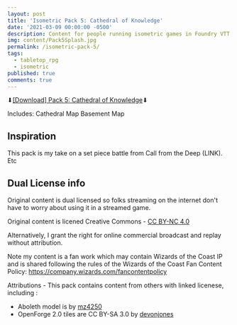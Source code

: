 ```yaml
---
layout: post
title: 'Isometric Pack 5: Cathedral of Knowledge'
date: '2021-03-09 00:00:00 -0500'
description: Content for people running isometric games in Foundry VTT or Roll20
img: content/Pack5Splash.jpg
permalink: /isometric-pack-5/
tags:
  - tabletop_rpg
  - isometric
published: true
comments: true
---
```

⬇[\[Download\] Pack 5: Cathedral of Knowledge](http://bit.ly/azathought_iso_cathedral)⬇

Includes:
Cathedral Map
Basement Map

## Inspiration
This pack is my take on a set piece battle from Call from the Deep (LINK).  Etc

## Dual License info
Original content is dual licensed so folks streaming on the internet don't have to worry about using it in a streamed game.

Original content is licened Creative Commons - [CC BY-NC 4.0](https://creativecommons.org/licenses/by-nc/4.0/)

Alternatively, I grant the right for online commercial broadcast and replay without attribution.

Note my content is a fan work which may contain Wizards of the Coast IP and is shared following the rules of the Wizards of the Coast Fan Content Policy: https://company.wizards.com/fancontentpolicy

Attributions - This pack contains content from others with linked licenese, including :
* Aboleth model is by [mz4250](https://www.shapeways.com/product/TPHKAP4XJ/aboleth)
* OpenForge 2.0 tiles are CC BY-SA 3.0 by [devonjones](https://www.thingiverse.com/devonjones/collections/openforge-2-dungeon-stone-series)